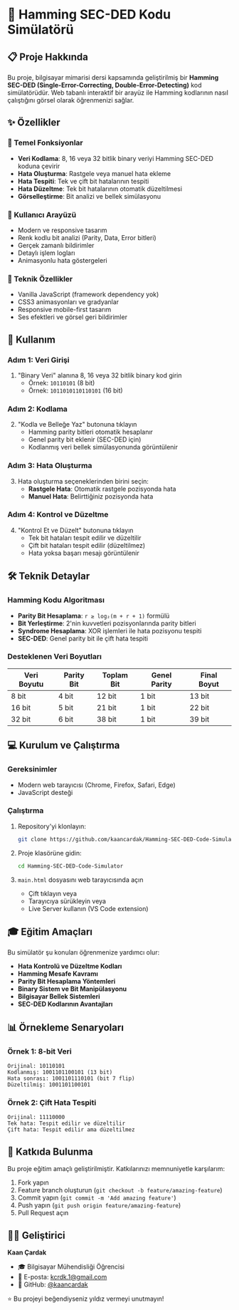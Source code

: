# 🔐 Hamming SEC-DED Kodu Simülatörü

## 📋 Proje Hakkında

Bu proje, bilgisayar mimarisi dersi kapsamında geliştirilmiş bir **Hamming SEC-DED (Single-Error-Correcting, Double-Error-Detecting)** kod simülatörüdür. Web tabanlı interaktif bir arayüz ile Hamming kodlarının nasıl çalıştığını görsel olarak öğrenmenizi sağlar.

## ✨ Özellikler

### 🎯 Temel Fonksiyonlar
- **Veri Kodlama**: 8, 16 veya 32 bitlik binary veriyi Hamming SEC-DED koduna çevirir
- **Hata Oluşturma**: Rastgele veya manuel hata ekleme
- **Hata Tespiti**: Tek ve çift bit hatalarının tespiti
- **Hata Düzeltme**: Tek bit hatalarının otomatik düzeltilmesi
- **Görselleştirme**: Bit analizi ve bellek simülasyonu

### 🎨 Kullanıcı Arayüzü
- Modern ve responsive tasarım
- Renk kodlu bit analizi (Parity, Data, Error bitleri)
- Gerçek zamanlı bildirimler
- Detaylı işlem logları
- Animasyonlu hata göstergeleri

### 🔧 Teknik Özellikler
- Vanilla JavaScript (framework dependency yok)
- CSS3 animasyonları ve gradyanlar
- Responsive mobile-first tasarım
- Ses efektleri ve görsel geri bildirimler

## 🚀 Kullanım

### Adım 1: Veri Girişi
1. "Binary Veri" alanına 8, 16 veya 32 bitlik binary kod girin
   - Örnek: `10110101` (8 bit)
   - Örnek: `1011010110110101` (16 bit)

### Adım 2: Kodlama
2. "Kodla ve Belleğe Yaz" butonuna tıklayın
   - Hamming parity bitleri otomatik hesaplanır
   - Genel parity bit eklenir (SEC-DED için)
   - Kodlanmış veri bellek simülasyonunda görüntülenir

### Adım 3: Hata Oluşturma
3. Hata oluşturma seçeneklerinden birini seçin:
   - **Rastgele Hata**: Otomatik rastgele pozisyonda hata
   - **Manuel Hata**: Belirttiğiniz pozisyonda hata

### Adım 4: Kontrol ve Düzeltme
4. "Kontrol Et ve Düzelt" butonuna tıklayın
   - Tek bit hataları tespit edilir ve düzeltilir
   - Çift bit hataları tespit edilir (düzeltilmez)
   - Hata yoksa başarı mesajı görüntülenir

## 🛠️ Teknik Detaylar

### Hamming Kodu Algoritması
- **Parity Bit Hesaplama**: `r ≥ log₂(m + r + 1)` formülü
- **Bit Yerleştirme**: 2'nin kuvvetleri pozisyonlarında parity bitleri
- **Syndrome Hesaplama**: XOR işlemleri ile hata pozisyonu tespiti
- **SEC-DED**: Genel parity bit ile çift hata tespiti

### Desteklenen Veri Boyutları
| Veri Boyutu | Parity Bit | Toplam Bit | Genel Parity | Final Boyut |
|-------------|------------|-------------|---------------|-------------|
| 8 bit       | 4 bit      | 12 bit      | 1 bit         | 13 bit      |
| 16 bit      | 5 bit      | 21 bit      | 1 bit         | 22 bit      |
| 32 bit      | 6 bit      | 38 bit      | 1 bit         | 39 bit      |


## 💻 Kurulum ve Çalıştırma

### Gereksinimler
- Modern web tarayıcısı (Chrome, Firefox, Safari, Edge)
- JavaScript desteği

### Çalıştırma
1. Repository'yi klonlayın:
   ```bash
   git clone https://github.com/kaancardak/Hamming-SEC-DED-Code-Simulator.git
   ```

2. Proje klasörüne gidin:
   ```bash
   cd Hamming-SEC-DED-Code-Simulator
   ```

3. `main.html` dosyasını web tarayıcısında açın
   - Çift tıklayın veya
   - Tarayıcıya sürükleyin veya
   - Live Server kullanın (VS Code extension)

## 🎓 Eğitim Amaçları

Bu simülatör şu konuları öğrenmenize yardımcı olur:

- **Hata Kontrolü ve Düzeltme Kodları**
- **Hamming Mesafe Kavramı**
- **Parity Bit Hesaplama Yöntemleri**
- **Binary Sistem ve Bit Manipülasyonu**
- **Bilgisayar Bellek Sistemleri**
- **SEC-DED Kodlarının Avantajları**

## 📊 Örnekleme Senaryoları

### Örnek 1: 8-bit Veri
```
Orijinal: 10110101
Kodlanmış: 1001101100101 (13 bit)
Hata sonrası: 1001101110101 (bit 7 flip)
Düzeltilmiş: 1001101100101
```

### Örnek 2: Çift Hata Tespiti
```
Orijinal: 11110000
Tek hata: Tespit edilir ve düzeltilir
Çift hata: Tespit edilir ama düzeltilmez
```

## 🤝 Katkıda Bulunma

Bu proje eğitim amaçlı geliştirilmiştir. Katkılarınızı memnuniyetle karşılarım:

1. Fork yapın
2. Feature branch oluşturun (`git checkout -b feature/amazing-feature`)
3. Commit yapın (`git commit -m 'Add amazing feature'`)
4. Push yapın (`git push origin feature/amazing-feature`)
5. Pull Request açın

## 👨‍💻 Geliştirici

**Kaan Çardak**
- 🎓 Bilgisayar Mühendisliği Öğrencisi
- 📧 E-posta: kcrdk.1@gmail.com
- 🐙 GitHub: [@kaancardak](https://github.com/kaancardak)

⭐ Bu projeyi beğendiyseniz yıldız vermeyi unutmayın!
